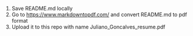 1. Save README.md locally
2. Go to https://www.markdowntopdf.com/ and convert README.md to pdf format
3. Upload it to this repo with name Juliano_Goncalves_resume.pdf
